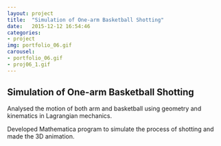 ```yaml
---
layout: project
title:  "Simulation of One-arm Basketball Shotting"
date:   2015-12-12 16:54:46
categories:
- project
img: portfolio_06.gif
carousel:
- portfolio_06.gif
- proj06_1.gif
---
```

Simulation of One-arm Basketball Shotting
-----------------
Analysed the motion of both arm and basketball using geometry and kinematics in Lagrangian mechanics.

Developed Mathematica program to simulate the process of shotting and made the 3D animation.

